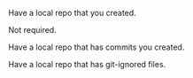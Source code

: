 <panel type="danger" header=":trophy: Can use Git to save history :star:" expandable expanded no-close>

<panel type="danger" header=":trophy: Can explain revision control :star:" expandable>
  <include src="../../book/revisionControl/what/full.md" />
  <panel header=":dart: Evidence" expanded>
    <include src="../../book/revisionControl/what/q-essay-rcs-explain.md" />
  </panel>
</panel>

<panel type="danger" header=":trophy: Can explain repositories :star:" expandable>
  <include src="../../book/revisionControl/repositories/full.md" />
  <panel header=":dart: Evidence" expanded>
    <include src="../../book/revisionControl/repositories/q-essay-repo-definition.md" />
  </panel>
</panel>

<panel type="danger" header=":trophy: Can create a local Git repo :star:" expandable>
  <include src="../../book/gitAndGithub/init/full.md" />
  <panel header=":dart: Evidence" expanded>

Have a local repo that you created.

  </panel>
</panel>

<panel type="danger" header=":trophy: Can explain saving history :star:" expandable>
  <include src="../../book/revisionControl/savingHistory/full.md" />
  <panel header=":dart: Evidence" expanded>

Not required.

  </panel>
</panel>

<panel type="danger" header=":trophy: Can commit using Git :star:" expandable>
  <include src="../../book/gitAndGithub/commit/full.md" />
  <panel header=":dart: Evidence" expanded>

Have a local repo that has commits you created.

  </panel>
</panel>

<panel type="warning" header=":trophy: Can set Git to ignore files :star::star:" expandable>
  <include src="../../book/gitAndGithub/ignore/full.md" />
  <panel header=":dart: Evidence" expanded>

Have a local repo that has git-ignored files.

  </panel>
</panel>

</panel>

